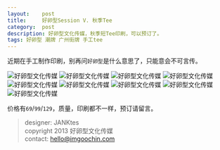 ```yaml
---
layout:    post
title:     好卵型Session V. 秋季Tee
category:  post
description: 好卵型文化传媒，秋季短Tee印刷，可以预订了。
tags: 好卵型 潮牌 广州街牌 手工tee
---
```

近期在手工制作印刷，别再问`好卵型`是什么意思了，只能意会不可言传。

![好卵型文化传媒](/images/blog/vfs/1.jpg)
![好卵型文化传媒](/images/blog/vfs/2.jpg)
![好卵型文化传媒](/images/blog/vfs/3.jpg)
![好卵型文化传媒](/images/blog/vfs/4.jpg)
![好卵型文化传媒](/images/blog/vfs/5.jpg)
![好卵型文化传媒](/images/blog/vfs/6.jpg)
![好卵型文化传媒](/images/blog/vfs/7.jpg)
![好卵型文化传媒](/images/blog/vfs/8.jpg)
![好卵型文化传媒](/images/blog/vfs/9.jpg)

价格有`69`/`99`/`129`，质量，印刷都不一样，预订请留言。

> designer: JANKtes<br />
> copyright 2013 好卵型文化传媒<br />
> contact: hello@imgoochin.com